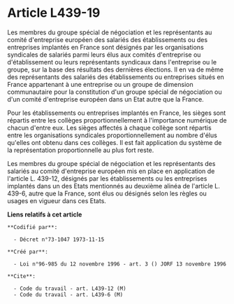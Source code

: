 # Article L439-19

Les membres du groupe spécial de négociation et les représentants au comité d'entreprise européen des salariés des
établissements ou des entreprises implantés en France sont désignés par les organisations syndicales de salariés parmi leurs
élus aux comités d'entreprise ou d'établissement ou leurs représentants syndicaux dans l'entreprise ou le groupe, sur la base
des résultats des dernières élections. Il en va de même des représentants des salariés des établissements ou entreprises
situés en France appartenant à une entreprise ou un groupe de dimension communautaire pour la constitution d'un groupe
spécial de négociation ou d'un comité d'entreprise européen dans un Etat autre que la France.

Pour les établissements ou entreprises implantés en France, les sièges sont répartis entre les collèges proportionnellement à
l'importance numérique de chacun d'entre eux. Les sièges affectés à chaque collège sont répartis entre les organisations
syndicales proportionnellement au nombre d'élus qu'elles ont obtenu dans ces collèges. Il est fait application du système de
la représentation proportionnelle au plus fort reste.

Les membres du groupe spécial de négociation et les représentants des salariés au comité d'entreprise européen mis en place
en application de l'article L. 439-12, désignés par les établissements ou les entreprises implantés dans un des Etats
mentionnés au deuxième alinéa de l'article L. 439-6, autre que la France, sont élus ou désignés selon les règles ou usages en
vigueur dans ces Etats.

**Liens relatifs à cet article**

	**Codifié par**:

	  - Décret n°73-1047 1973-11-15

	**Créé par**:

	  - Loi n°96-985 du 12 novembre 1996 - art. 3 () JORF 13 novembre 1996

	**Cite**:

	  - Code du travail - art. L439-12 (M)
	  - Code du travail - art. L439-6 (M)
